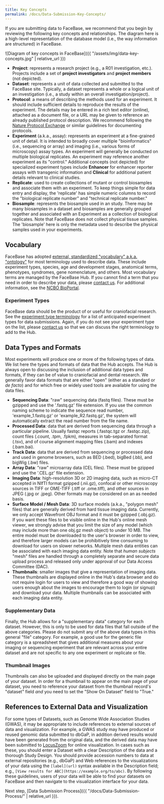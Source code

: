 ```yaml
---
title: Key Concepts
permalink: /docs/Data-Submission-Key-Concepts/
---
```


If you are submitting data to FaceBase, we recommend that you begin by reviewing the following key concepts and relationships. The diagram here is a high-level representation of the database model (i.e., the way information are structured) in FaceBase.

![Diagram of key concepts in FaceBase]({{ "/assets/img/data-key-concepts.jpg" | relative_url }})

- **Project**: represents a research project (e.g., a R01 investigation, etc.). Projects include a set of **project investigators** and **project members** (not depicted).
- **Dataset**: represents a unit of data collected and submitted to the FaceBase site. Typically, a dataset represents a whole or a logical unit of an investigation (i.e., a study within an overall investigation/project).
- **Protocol**: a means of describing the methods used for an experiment. It should include sufficient details to reproduce the results of the experiment. The details may be entered in a rich text editor (online), attached as a document file, or a URL may be given to reference an already published protocol description. We recommend following the [Nature Protocol Exchange](https://protocolexchange.researchsquare.com/protocol-exchange/guidelines) or similar guidelines for documenting protocols.
- **Experiment** (a.k.a., assay): represents an experiment at a fine-grained unit of detail. It is intended to broadly cover multiple "bioinformatics" (i.e., sequencing or array) and imaging (i.e., various forms of microscopy) assay types. An experiment will generally be conducted on multiple biological replicates. An experiment may reference another experiment as its "control." Additional concepts (not depicted) for specialized experiment types include **Enhancer** for enhancer reporter assays with transgenic information and **Clinical** for additional patient details relevant to clinical studies.
- **Replicate**: used to create collections of mutant or control biosamples and associate them with an experiment. To keep things simple for data entry and display, the 'replicate' has simple numeric columns to record the "biological replicate number" and "technical replicate number."
- **Biosample**: represents the biosample used in an study. There may be many biosamples in a dataset and biosamples are generally grouped together and associated with an Experiment as a collection of biological replicates. Note that FaceBase does not collect physical tissue samples. The 'biosample' here is only the metadata used to describe the physical samples used in your experiments.

## Vocabulary

FaceBase has adopted [external, standardized "vocabulary" a.k.a. "ontology"](https://en.wikipedia.org/wiki/Ontology_(information_science))
 for most terminology used to describe data. These include experiment types, species,
age and development stages, anatomical terms, phenotypes, syndromes, gene nomenclature, and
others. Most vocabulary terms are managed by the FaceBase Hub. If you cannot find a term that
you need in order to describe your data, please [contact us](mailto:help@facebase.org). For
additional information, see the [NCBO BioPortal](https://bioportal.bioontology.org/).

### Experiment Types

FaceBase data should be the product of or useful for craniofacial research. See the [experiment type terminology](https://www.facebase.org/chaise/recordset/#1/vocab:experiment_type@sort(name)) for a list of anticipated
experiment types for data submissions. Again, if you do not see your experiment type on the list, please
[contact us](mailto:help@facebase.org) so that we can discuss the right terminology to add to the Hub.

## Data Types and Formats

Most experiments will produce one or more of the following types of data. We list here the types
and formats of data that the Hub accepts. The Hub is always open to discussing the inclusion of
additional data types and formats, if they can be of value to craniofacial and dental research.
We generally favor data formats that are either "open" (either as a standard or _de facto_) and for
which free or widely used tools are available for using the data files.

- **Sequencing Data**: "raw" sequencing data (fastq files). These must be gzipped and use the '.fastq.gz' file extension. If you use the common naming scheme to indicate the sequence read number, 'example_1.fastq.gz' or 'example_R2.fastq.gz', the system will automatically extract the read number from the file name.
- **Processed Data**: data that are derived from sequencing data through a particular pipeline. Usually fastqc reports (.fastqc.tgz or .fastqc.zip), count files (.count, .tpm, .fpkm), measures in tab-separated format (.tsv), and of course alignment mapping files (.bam) and indexes (.bam.bai).
- **Track Data**: data that are derived from sequencing or processed data and used in genome browsers, such as BED (.bed), bigBed (.bb), and bigWig (.bw) files.
- **Array Data**: "raw" microarray data (CEL files). These must be gzipped and use the '.CEL.gz' file extension.
- **Imaging Data**: high-resolution 3D or 2D imaging data, such as micro-CT accepted in NIfTI format gzipped (.nii.gz), confocal or other microscopy sources in TIFF or OME-TIFF (.tiff or .ome.tiff), and other sources in JPEG (.jpg or .jpeg). Other formats may be considered on an as needed basis.
- **Surface Model / Mesh Data**: 3D surface models (a.k.a., "polygon mesh" files) that are generally derived from hard tissue imaging data. Currently, we only accept Wavefront OBJ format and it must be gzipped (.obj.gz). If you want these files to be visible online in the Hub's online mesh viewer, we strongly advise that you limit the size of any model (which may include more than one obj.gz mesh object) to under 10 MB. The entire model must be downloaded to the user's browser in order to view, and therefore larger models can be prohibitively time consuming to download for users on slower networks. Multiple mesh data entities can be associated with each imaging data entity. Note that _human subjects_ "mesh" files are handled through a completely separate and secure data upload process and released only under approval of our Data Access Committee (DAC).
- **Thumbnails**: smaller images that give a representation of imaging data. These thumbnails are displayed online in the Hub's data browser and do not require login for users to view and therefore a good way of showing users enough about the images to encourage them to login (or signup) and download your data.  Multiple thumbnails can be associated with each imaging data entity.

### Supplementary Data

Finally, the Hub allows for a "supplementary data" category for each dataset. However, this is only to be used for data files that fall outside of the above categories. Please do not submit any of the above data types in this general "file" category. For example, a good use for the generic file category is a spreadsheet that gives additional measures about your imaging or sequencing experiment that are relevant across your entire dataset and are not specific to any one experiment or replicate or file.

### Thumbnail Images

Thumbnails can also be uploaded and displayed directly on the main page of your dataset. In order for a thumbnail to appear on the main page of your dataset, you need to reference your dataset from the thumbnail record's "dataset" field *and* you need to set the "Show On Dataset" field to "True."

## References to External Data and Visualization

For some types of Datasets, such as Genome Wide Association Studies (GWAS), it may be appropriate to include references to external sources of data and visualization. For example, a GWAS study may have produced or reused genomic data submitted to dbGaP, in addition derived results would have been generated from the original data, and the derived data may have been submitted to [LocusZoom](http://locuszoom.org/) for online visualization. In cases such as these, you should enter a Dataset with a clear Description of the data and a thorough Study Design. You should provide accession numbers to data at external repositories (e.g., dbGaP) and Web references to the visualizations of your data using the `[label](url)` syntax available in the Description field; e.g., `[View results for ABC](https://example.org/to/abc)`. By following these guidelines, users of your data will be able to find your datasets on FaceBase and then navigate to the visualization interface for your data.

Next step, [Data Submission Process]({{ "/docs/Data-Submission-Process/" | relative_url }}).
